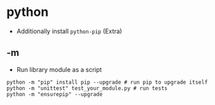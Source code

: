 # python

- Additionally install `python-pip` (Extra)

## -m

- Run library module as a script

```shell
python -m "pip" install pip --upgrade # run pip to upgrade itself
python -m "unittest" test_your_module.py # run tests
python -m "ensurepip" --upgrade
```
